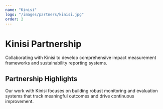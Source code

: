 ```yaml
---
name: "Kinisi"
logo: "/images/partners/kinisi.jpg"
order: 2
---
```


# Kinisi Partnership

Collaborating with Kinisi to develop comprehensive impact measurement frameworks and sustainability reporting systems.

## Partnership Highlights

Our work with Kinisi focuses on building robust monitoring and evaluation systems that track meaningful outcomes and drive continuous improvement.
